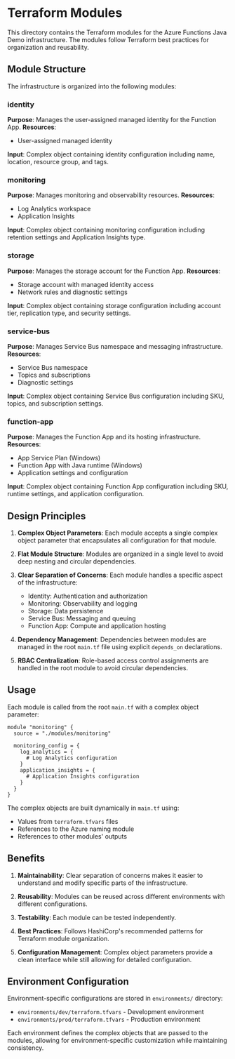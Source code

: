 # Terraform Modules

This directory contains the Terraform modules for the Azure Functions Java Demo infrastructure. The modules follow Terraform best practices for organization and reusability.

## Module Structure

The infrastructure is organized into the following modules:

### identity
**Purpose**: Manages the user-assigned managed identity for the Function App.
**Resources**: 
- User-assigned managed identity

**Input**: Complex object containing identity configuration including name, location, resource group, and tags.

### monitoring
**Purpose**: Manages monitoring and observability resources.
**Resources**:
- Log Analytics workspace
- Application Insights

**Input**: Complex object containing monitoring configuration including retention settings and Application Insights type.

### storage
**Purpose**: Manages the storage account for the Function App.
**Resources**:
- Storage account with managed identity access
- Network rules and diagnostic settings

**Input**: Complex object containing storage configuration including account tier, replication type, and security settings.

### service-bus
**Purpose**: Manages Service Bus namespace and messaging infrastructure.
**Resources**:
- Service Bus namespace
- Topics and subscriptions
- Diagnostic settings

**Input**: Complex object containing Service Bus configuration including SKU, topics, and subscription settings.

### function-app
**Purpose**: Manages the Function App and its hosting infrastructure.
**Resources**:
- App Service Plan (Windows)
- Function App with Java runtime (Windows)
- Application settings and configuration

**Input**: Complex object containing Function App configuration including SKU, runtime settings, and application configuration.

## Design Principles

1. **Complex Object Parameters**: Each module accepts a single complex object parameter that encapsulates all configuration for that module.

2. **Flat Module Structure**: Modules are organized in a single level to avoid deep nesting and circular dependencies.

3. **Clear Separation of Concerns**: Each module handles a specific aspect of the infrastructure:
   - Identity: Authentication and authorization
   - Monitoring: Observability and logging
   - Storage: Data persistence
   - Service Bus: Messaging and queuing
   - Function App: Compute and application hosting

4. **Dependency Management**: Dependencies between modules are managed in the root `main.tf` file using explicit `depends_on` declarations.

5. **RBAC Centralization**: Role-based access control assignments are handled in the root module to avoid circular dependencies.

## Usage

Each module is called from the root `main.tf` with a complex object parameter:

```hcl
module "monitoring" {
  source = "./modules/monitoring"
  
  monitoring_config = {
    log_analytics = {
      # Log Analytics configuration
    }
    application_insights = {
      # Application Insights configuration  
    }
  }
}
```

The complex objects are built dynamically in `main.tf` using:
- Values from `terraform.tfvars` files
- References to the Azure naming module
- References to other modules' outputs

## Benefits

1. **Maintainability**: Clear separation of concerns makes it easier to understand and modify specific parts of the infrastructure.

2. **Reusability**: Modules can be reused across different environments with different configurations.

3. **Testability**: Each module can be tested independently.

4. **Best Practices**: Follows HashiCorp's recommended patterns for Terraform module organization.

5. **Configuration Management**: Complex object parameters provide a clean interface while still allowing for detailed configuration.

## Environment Configuration

Environment-specific configurations are stored in `environments/` directory:
- `environments/dev/terraform.tfvars` - Development environment
- `environments/prod/terraform.tfvars` - Production environment

Each environment defines the complex objects that are passed to the modules, allowing for environment-specific customization while maintaining consistency.